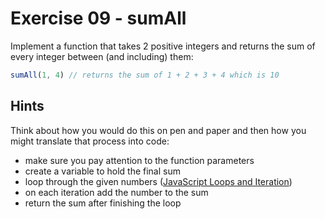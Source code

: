 # Exercise 09 - sumAll

Implement a function that takes 2 positive integers and returns the sum of every integer between (and including) them:

```javascript
sumAll(1, 4) // returns the sum of 1 + 2 + 3 + 4 which is 10
```

## Hints

Think about how you would do this on pen and paper and then how you might translate that process into code:

- make sure you pay attention to the function parameters
- create a variable to hold the final sum
- loop through the given numbers ([JavaScript Loops and Iteration](https://developer.mozilla.org/en-US/docs/Web/JavaScript/Guide/Loops_and_iteration))
- on each iteration add the number to the sum
- return the sum after finishing the loop
